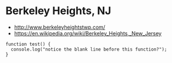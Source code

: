 # Berkeley Heights, NJ
* http://www.berkeleyheightstwp.com/
* https://en.wikipedia.org/wiki/Berkeley_Heights,_New_Jersey

```
function test() {
  console.log("notice the blank line before this function?");
}
``` 

~~~This will be removed~~~


